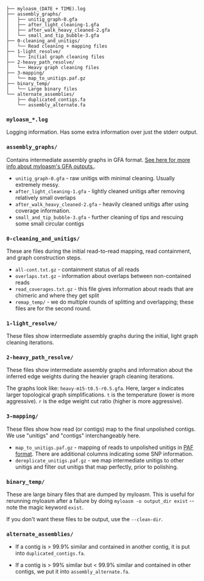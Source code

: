 ```
├── myloasm_(DATE + TIME).log
├── assembly_graphs/
│   ├── unitig_graph-0.gfa
│   ├── after_light_cleaning-1.gfa
│   ├── after_walk_heavy_cleaned-2.gfa
│   └── small_and_tip_bubble-3.gfa
├── 0-cleaning_and_unitigs/
│   └── Read cleaning + mapping files
├── 1-light_resolve/
│   └── Initial graph cleaning files
├── 2-heavy_path_resolve/
│   └── Heavy graph cleaning files
├── 3-mapping/
│   └── map_to_unitigs.paf.gz
├── binary_temp/
│   └── Large binary files 
└── alternate_assemblies/
    ├── duplicated_contigs.fa
    └── assembly_alternate.fa
```

### `myloasm_*.log`

Logging information. Has some extra information over just the stderr output. 

### `assembly_graphs/`

Contains intermediate assembly graphs in GFA format. [See here for more info about myloasm's GFA outputs.](output.md#the-final-assembly-graph-final_contig_graphgfa). 

- `unitig_graph-0.gfa` - raw unitigs with minimal cleaning. Usually extremely messy. 
- `after_light_cleaning-1.gfa` - lightly cleaned unitigs after removing relatively small overlaps
- `after_walk_heavy_cleaned-2.gfa` - heavily cleaned unitigs after using coverage information.
- `small_and_tip_bubble-3.gfa` - further cleaning of tips and rescuing some small circular contigs

### `0-cleaning_and_unitigs/`

These are files during the initial read-to-read mapping, read containment, and graph construction steps. 

- `all-cont.txt.gz` - containment status of all reads
- `overlaps.txt.gz` - information about overlaps between non-contained reads
- `read_coverages.txt.gz` - this file gives information about reads that are chimeric and where they get split
- `remap_temp/` - we do multiple rounds of splitting and overlapping; these files are for the second round. 

### `1-light_resolve/`

These files show intermediate assembly graphs during the initial, light graph cleaning iterations. 

### `2-heavy_path_resolve/`

These files show intermediate assembly graphs and information about the inferred edge weights during the heavier graph cleaning iterations. 

The graphs look like: `heavy-m15-t0.5-r0.5.gfa`. Here, larger `m` indicates larger topological graph simplifications. `t` is the temperature (lower is more aggressive). `r` is the edge weight cut ratio (higher is more aggressive). 

### `3-mapping/`

These files show how read (or contigs) map to the final unpolished contigs. We use "unitigs" and "contigs" interchangeably here. 

- `map_to_unitigs.paf.gz` - mapping of reads to unpolished unitigs in [PAF format](https://lh3.github.io/minimap2/minimap2.html#10). There are additional columns indicating some SNP information. 
- `dereplicate_unitigs.paf.gz` - we map intermediate unitigs to other unitigs and filter out unitigs that map perfectly, prior to polishing. 

### `binary_temp/`

These are large binary files that are dumped by myloasm. This is useful for rerunning myloasm after a failure by doing `myloasm -o output_dir exist` -- note the magic keyword `exist`. 

If you don't want these files to be output, use the `--clean-dir`. 

### `alternate_assemblies/`

- If a contig is > 99.9% similar and contained in another contig, it is put into `duplicated_contigs.fa`. 

- If a contig is > 99% similar but < 99.9% similar and contained in other contigs, we put it into `assembly_alternate.fa`. 
